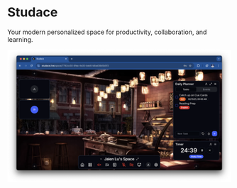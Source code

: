 # Studace

Your modern personalized space for productivity, collaboration, and learning.

![Preview Image](docs/main.png)
